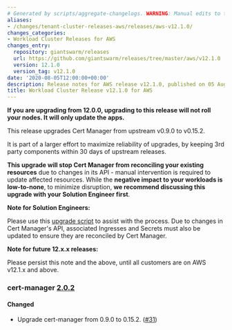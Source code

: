 ```yaml
---
# Generated by scripts/aggregate-changelogs. WARNING: Manual edits to this files will be overwritten.
aliases:
- /changes/tenant-cluster-releases-aws/releases/aws-v12.1.0/
changes_categories:
- Workload Cluster Releases for AWS
changes_entry:
  repository: giantswarm/releases
  url: https://github.com/giantswarm/releases/tree/master/aws/v12.1.0
  version: 12.1.0
  version_tag: v12.1.0
date: '2020-08-05T12:00:00+00:00'
description: Release notes for AWS release v12.1.0, published on 05 August 2020, 12:00
title: Workload Cluster Release v12.1.0 for AWS
---
```


**If you are upgrading from 12.0.0, upgrading to this release will not roll your nodes. It will only update the apps.**

This release upgrades Cert Manager from upstream v0.9.0 to v0.15.2.

It is part of a larger effort to maximize reliability of upgrades, by keeping 3rd party components within 30 days of upstream releases.

**This upgrade will stop Cert Manager from reconciling your existing resources** due to changes in its API - manual intervention is required to update affected resources. While the **negative impact to your workloads is low-to-none**, to minimize disruption, **we recommend discussing this upgrade with your Solution Engineer first**.

**Note for Solution Engineers:**

Please use this [upgrade script](https://github.com/giantswarm/cert-manager-app/blob/master/files/migrate-v090-to-v200.sh) to assist with the process. Due to changes in Cert Manager's API, associated Ingresses and Secrets must also be updated to ensure they are reconciled by Cert Manager.

**Note for future 12.x.x releases:**

Please persist this note and the above, until all customers are on AWS v12.1.x and above.

### cert-manager [2.0.2](https://github.com/giantswarm/cert-manager-app/releases/tag/v2.0.2)

#### Changed

- Upgrade cert-manager from 0.9.0 to 0.15.2. ([#31](https://github.com/giantswarm/cert-manager-app/pull/31))
